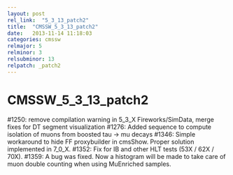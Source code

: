 ```yaml
---
layout: post
rel_link:  "5_3_13_patch2"
title:  "CMSSW_5_3_13_patch2"
date:   2013-11-14 11:18:03
categories: cmssw
relmajor: 5
relminor: 3
relsubminor: 13
relpatch: _patch2
---
```


# CMSSW_5_3_13_patch2
#1250: remove compilation warning in 5_3_X Fireworks/SimData, merge fixes for DT segment visualization
#1276: Added sequence to compute isolation of muons from boosted tau -> mu decays
#1346: Simple workaround to hide FF proxybuilder in cmsShow. Proper solution implemented in 7_0_X.
#1352: Fix for IB and other HLT tests (53X / 62X / 70X).
#1359: A bug was fixed. Now a histogram will be made to take care of muon double counting when using MuEnriched samples.
